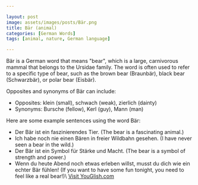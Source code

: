 ```yaml
---

layout: post
image: assets/images/posts/Bär.png
title: Bär (animal)
categories: [German Words]
tags: [animal, nature, German language]

---
```


Bär is a German word that means "bear", which is a large, carnivorous mammal that belongs to the Ursidae family. The word is often used to refer to a specific type of bear, such as the brown bear (Braunbär), black bear (Schwarzbär), or polar bear (Eisbär).

Opposites and synonyms of Bär can include:

- Opposites: klein (small), schwach (weak), zierlich (dainty)
- Synonyms: Bursche (fellow), Kerl (guy), Mann (man)

Here are some example sentences using the word Bär:

- Der Bär ist ein faszinierendes Tier. (The bear is a fascinating animal.)
- Ich habe noch nie einen Bären in freier Wildbahn gesehen. (I have never seen a bear in the wild.)
- Der Bär ist ein Symbol für Stärke und Macht. (The bear is a symbol of strength and power.)
- Wenn du heute Abend noch etwas erleben willst, musst du dich wie ein echter Bär fühlen! (If you want to have some fun tonight, you need to feel like a real bear!)\ <a id="yg-widget-0" class="youglish-widget" data-query="Bär" data-lang="german" data-components="8412" data-auto-start="0" data-bkg-color="theme_light" data-title="How%20to%20pronounce%20Bär%20in%20German"  rel="nofollow" href="https://youglish.com">Visit YouGlish.com</a><script async src="https://youglish.com/public/emb/widget.js" charset="utf-8"></script>